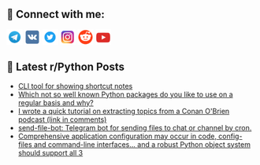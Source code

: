 ## 🔎 Connect with me:
[<img src="https://github.com/bullbesh/bullbesh/blob/main/images/Telegram.png" width="32" height="32" />](https://t.me/bullbesh)
[<img src="https://github.com/bullbesh/bullbesh/blob/main/images/VK.png" width="32" height="32" />](https://vk.com/bullbesh)
[<img src="https://github.com/bullbesh/bullbesh/blob/main/images/Twitter.png" width="32" height="32" />](https://twitter.com/bullbesh1)
[<img src="https://github.com/bullbesh/bullbesh/blob/main/images/Instagram.png" width="32" height="32" />](https://www.instagram.com/bullbesh)
[<img src="https://github.com/bullbesh/bullbesh/blob/main/images/Reddit.png" width="32" height="32" />](https://www.reddit.com/user/bullbesh)
[<img src="https://github.com/bullbesh/bullbesh/blob/main/images/YouTube.png" width="32" height="32" />](https://www.youtube.com/channel/UCtfjRs6uzgq5mfm8S06WTcg)

## 📕 Latest r/Python Posts
<!-- BLOG-POST-LIST:START -->
- [CLI tool for showing shortcut notes](https://www.reddit.com/r/Python/comments/wylaca/cli_tool_for_showing_shortcut_notes/)
- [Which not so well known Python packages do you like to use on a regular basis and why?](https://www.reddit.com/r/Python/comments/wyl1lp/which_not_so_well_known_python_packages_do_you/)
- [I wrote a quick tutorial on extracting topics from a Conan O&#39;Brien podcast &lpar;link in comments&rpar;](https://www.reddit.com/r/Python/comments/wyftxj/i_wrote_a_quick_tutorial_on_extracting_topics/)
- [send-file-bot: Telegram bot for sending files to chat or channel by cron.](https://www.reddit.com/r/Python/comments/wybh1x/sendfilebot_telegram_bot_for_sending_files_to/)
- [Comprehensive application configuration may occur in code, config-files and command-line interfaces… and a robust Python object system should support all 3](https://www.reddit.com/r/Python/comments/wy7idl/comprehensive_application_configuration_may_occur/)
<!-- BLOG-POST-LIST:END -->
